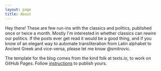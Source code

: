 ```yaml
---
layout: page
title: About
---
```


Hey there! These are few run-ins with the classics and politics, published once
or twice a month. Mostly I'm interested in whether classics can rewire our
politics. If the posts ever get read it would be a good thing, and if you know
of an elegant way to automate transliteration from Latin alphabet to Ancient
Greek and vice-versa, please let me know \@smitrovic.

The template for the blog comes from the kind folk at texts.io, to work on
GitHub Pages. Follow [instructions](http://www.texts.io/support/0017/) to
publish yours.
